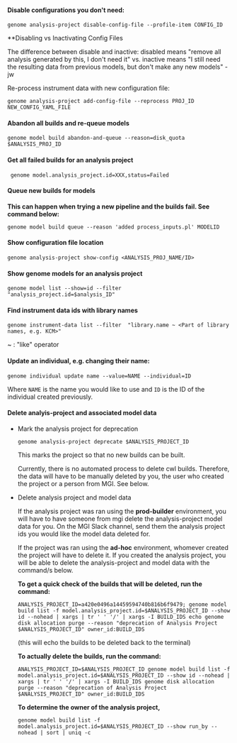 #### Disable configurations you don't need:
```
genome analysis-project disable-config-file --profile-item CONFIG_ID
```
**Disabling vs Inactivating Config Files

The difference between disable and inactive: disabled means "remove all analysis generated by this, I don't need it" vs. inactive means "I still need the resulting data from previous models, but don't make any new models" -jw

Re-process instrument data with new configuration file:

```genome analysis-project add-config-file --reprocess PROJ_ID NEW_CONFIG_YAML_FILE```

#### Abandon all builds and re-queue models

```genome model build abandon-and-queue --reason=disk_quota $ANALYSIS_PROJ_ID```

#### Get all failed builds for an analysis project

``` genome model.analysis_project.id=XXX,status=Failed```

#### Queue new builds for models

**This can happen when trying a new pipeline and the builds fail. See command below:**

 ```genome model build queue --reason 'added process_inputs.pl' MODELID```

#### Show configuration file location

```genome analysis-project show-config <ANALYSIS_PROJ_NAME/ID>```

#### Show genome models for an analysis project

```genome model list --show=id --filter "analysis_project.id=$analysis_ID"```

#### Find instrument data ids with library names

```genome instrument-data list --filter  "library.name ~ <Part of library names, e.g. KCM>"```

~ : "like" operator

#### Update an individual, e.g. changing their name:

```
genome individual update name --value=NAME --individual=ID
```

Where `NAME` is the name you would like to use and `ID` is the ID of the individual created previously.

#### Delete analyis-project and associated model data

- Mark the analysis project for deprecation

    ```genome analysis-project deprecate $ANALYSIS_PROJECT_ID```

   This marks the project so that no new builds can be built. 

    Currently, there is no automated process to delete cwl builds. Therefore, the data will have to be manually deleted by you, the user who created the project or a person from MGI. See below.

- Delete analysis project and model data

     If the analysis project was ran using the **prod-builder** environment, you will have to have someone from mgi delete the analysis-project model data for you. On the MGI Slack channel, send them the analysis project ids you would like the model data deleted for.
 
     If the project was ran using the **ad-hoc** environment, whomever created the project will have to delete it. If you created the analysis project, you will be able to delete the analysis-project and model data with the command/s below.
 
     **To get a quick check of the builds that will be deleted, run the command:**
 
     ```ANALYSIS_PROJECT_ID=a420e0496a14459594740b816b6f9479; genome model build list -f model.analysis_project.id=$ANALYSIS_PROJECT_ID --show id --nohead | xargs | tr ' ' '/' | xargs -I BUILD_IDS echo genome disk allocation purge --reason "deprecation of Analysis Project $ANALYSIS_PROJECT_ID" owner_id:BUILD_IDS```
     
     (this will echo the builds to be deleted back to the terminal)
 
     **To actually delete the builds, run the command:**
 
     ```ANALYSIS_PROJECT_ID=$ANALYSIS_PROJECT_ID genome model build list -f model.analysis_project.id=$ANALYSIS_PROJECT_ID --show id --nohead | xargs | tr ' ' '/' | xargs -I BUILD_IDS genome disk allocation purge --reason "deprecation of Analysis Project $ANALYSIS_PROJECT_ID" owner_id:BUILD_IDS```
     
     **To determine the owner of the analysis project,**
     
     ```genome model build list -f model.analysis_project.id=$ANALYSIS_PROJECT_ID --show run_by --nohead | sort | uniq -c```
